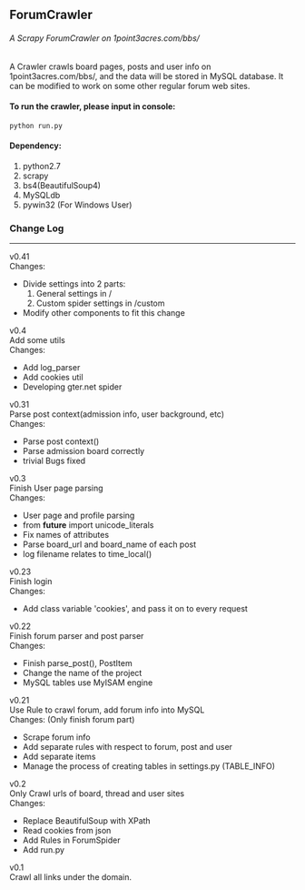 ForumCrawler
------
###### A Scrapy ForumCrawler on 1point3acres.com/bbs/

A Crawler crawls board pages, posts and user info on 1point3acres.com/bbs/,
and the data will be stored in MySQL database.
It can be modified to work on some other regular forum web sites.

#### To run the crawler, please input in console:
    python run.py

#### Dependency:
1. python2.7<br>
2. scrapy<br>
3. bs4(BeautifulSoup4)<br>
4. MySQLdb<br>
5. pywin32 (For Windows User)<br>

### Change Log
------
v0.41<br>
Changes:<br>
* Divide settings into 2 parts:<br>
    1. General settings in /<br>
    2. Custom spider settings in /custom<br>
* Modify other components to fit this change

v0.4<br>
Add some utils<br>
Changes:
* Add log_parser
* Add cookies util
* Developing gter.net spider

v0.31<br>
Parse post context(admission info, user background, etc)<br>
Changes:
* Parse post context()
* Parse admission board correctly
* trivial Bugs fixed

v0.3<br>
Finish User page parsing<br>
Changes:
* User page and profile parsing
* from __future__ import unicode_literals
* Fix names of attributes
* Parse board_url and board_name of each post
* log filename relates to time_local()

v0.23<br>
Finish login<br>
Changes:
* Add class variable 'cookies', and pass it on to every request

v0.22<br>
Finish forum parser and post parser<br>
Changes:
* Finish parse_post(), PostItem
* Change the name of the project
* MySQL tables use MyISAM engine

v0.21<br>
Use Rule to crawl forum, add forum info into MySQL<br>
Changes: (Only finish forum part)
* Scrape forum info
* Add separate rules with respect to forum, post and user
* Add separate items
* Manage the process of creating tables in settings.py (TABLE_INFO)

v0.2<br>
Only Crawl urls of board, thread and user sites<br>
Changes:
* Replace BeautifulSoup with XPath
* Read cookies from json
* Add Rules in ForumSpider
* Add run.py

v0.1<br>
Crawl all links under the domain.
